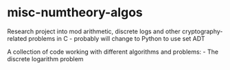# misc-numtheory-algos


Research project into mod arithmetic, discrete logs and other cryptography-related problems in C - probably will change to Python to use set ADT

A collection of code working with different algorithms and problems:
    -   The discrete logarithm problem
